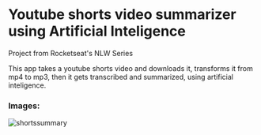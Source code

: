 # Youtube shorts video summarizer using Artificial Inteligence
Project from Rocketseat's NLW Series

This app takes a youtube shorts video and downloads it, transforms it from mp4 to mp3, then it gets transcribed and summarized, using artificial inteligence.

### Images:
![shortssummary](https://github.com/brcappio/nlw-ia/assets/92182943/a9fce83f-26c0-499f-bad4-ece4b46431e0)
